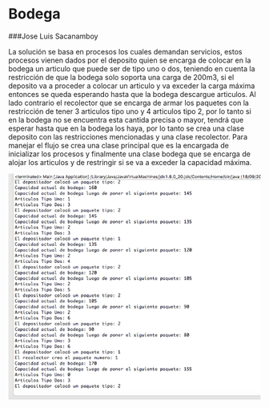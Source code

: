 # Bodega
###Jose Luis Sacanamboy

La solución se basa en procesos los cuales demandan servicios, estos procesos vienen dados por el deposito  quien se encarga de colocar en la bodega un articulo que puede ser de tipo uno o dos, teniendo en cuenta la restricción de que la bodega solo soporta una carga de 200m3, si el deposito va a proceder a colocar un articulo y va exceder la carga máxima entonces se queda esperando hasta que la bodega descargue articulos. Al lado contrario el recolector que se encarga de armar los paquetes con la restricción de tener 3 articulos tipo uno y 4 articulos tipo 2, por lo tanto si en la bodega no se encuentra esta cantida precisa o mayor, tendrá que esperar hasta que en la bodega los haya, por lo tanto se crea una clase deposito con las restricciones mencionadas y una clase recolector.
Para manejar el flujo se crea una clase principal que es la encargada de inicializar los procesos y finalmente una clase bodega que se encarga de alojar los articulos y de restringir si se va a exceder la capacidad máxima.


![alt text](https://github.com/jose0luis41/Bodega/blob/master/Captura%20de%20pantalla%202016-09-18%20a%20las%208.05.37%20p.m..png
 "Solución bodega")
